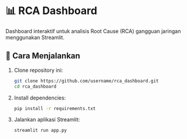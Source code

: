 # 📊 RCA Dashboard

Dashboard interaktif untuk analisis Root Cause (RCA) gangguan jaringan menggunakan Streamlit.

## 🚀 Cara Menjalankan

1. Clone repository ini:
   ```bash
   git clone https://github.com/username/rca_dashboard.git
   cd rca_dashboard

2. Install dependencies:
   ```bash
   pip install -r requirements.txt
   
3. Jalankan aplikasi Streamlit:
      ```bash
   streamlit run app.py
